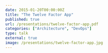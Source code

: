 ```yaml
---
date: 2015-01-20T00:00:00Z
title: "The Twelve Factor App"
published: true
url: /presentations/twelve-factor-app.pdf
categories: ["Architecture", "DevOps"]
type: talk
external: true
image: /presentations/twelve-factor-app.jpg
---
```

